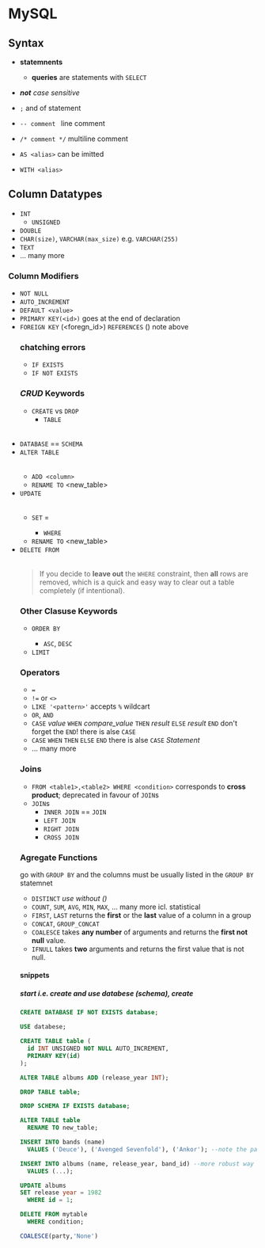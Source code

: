 # MySQL <a name="top"></a>

## Syntax

* **statemnents**
  * **queries** are statements with `SELECT` 

* <i>**not** case sensitive</i>
* `;` and of statement
* `-- comment ` line comment
* `/* comment */` multiline comment

* `AS <alias>` can be imitted
* `WITH <alias>`

## Column Datatypes

* `INT`
  * `UNSIGNED`
* `DOUBLE`
* `CHAR(size)`, `VARCHAR(max_size)` e.g. `VARCHAR(255)`
* `TEXT`
* ... many more

### Column Modifiers
  
* `NOT NULL`
* `AUTO_INCREMENT`
* `DEFAULT <value>`
* `PRIMARY KEY(<id>)` goes at the end of declaration
* `FOREIGN KEY` (<foregn_id>) `REFERENCES` <table>(<id>) note above

### chatching errors

* `IF EXISTS`
* `IF NOT EXISTS`

### *CRUD* Keywords

* `CREATE` vs `DROP`
  * `TABLE` <table>
  * `DATABASE` <databese> == `SCHEMA` <schema>
* `ALTER TABLE` <table>
  * `ADD <column>`
  * `RENAME TO` <new_table>
* `UPDATE` <table>
  * `SET` <column> = <value>
    * `WHERE` <consition>
  * `RENAME TO` <new_table>
* `DELETE FROM` <table>

> If you decide to **leave out** the `WHERE` constraint, then **all** rows are removed, which is a quick and easy way to clear out a table completely (if intentional).

### Other Clasuse Keywords

* `ORDER BY` <column>
  * `ASC`, `DESC`
* `LIMIT` <number>

### Operators

* `=`
* `!=` or `<>`
* `LIKE '<pattern>'` accepts `%` wildcart
* `OR`, `AND`
* `CASE` *value* `WHEN` *compare_value* `THEN` *result* `ELSE` *result* `END` don't forget the `END`! there is alse `CASE` 
* `CASE` `WHEN` <condition> `THEN` <result> `ELSE` <result> `END` there is alse `CASE` *Statement*
* ... many more

### Joins

* `FROM <table1>,<table2> WHERE <condition>` corresponds to **cross product**; deprecated in favour of `JOIN`s
* `JOIN`s
  * `INNER JOIN`  == `JOIN`
  * `LEFT JOIN`
  * `RIGHT JOIN`
  * `CROSS JOIN`   

### Agregate **Functions**

go with `GROUP BY` and the columns must be usually listed in the `GROUP BY` statemnet

* `DISTINCT` *use without ()*
* `COUNT`, `SUM`, `AVG`, `MIN`, `MAX`, ... many more icl. statistical
* `FIRST`, `LAST` returns the **first** or the **last** value of a column in a group
* `CONCAT`, `GROUP_CONCAT`
* `COALESCE` takes **any number** of arguments and returns the **first not null** value.
* `IFNULL` takes **two** arguments and returns the first value that is not null.

#### snippets

##### start *i.e.* create and use databese (schema), create

```sql
CREATE DATABASE IF NOT EXISTS database;

USE databese;

CREATE TABLE table (
  id INT UNSIGNED NOT NULL AUTO_INCREMENT,
  PRIMARY KEY(id)
);
```
```sql
ALTER TABLE albums ADD (release_year INT);
```
```sql
DROP TABLE table;

DROP SCHEMA IF EXISTS database;
```
```sql
ALTER TABLE table
  RENAME TO new_table;
```
```sql
INSERT INTO bands (name)
  VALUES ('Deuce'), ('Avenged Sevenfold'), ('Ankor'); --note the parentheses!;
```
```sql
INSERT INTO albums (name, release_year, band_id) --more robust way (in case of future column modification)
  VALUES (...);
```
```sql
UPDATE albums
SET release year = 1982
  WHERE id = 1;
```
```sql
DELETE FROM mytable
  WHERE condition;
```
```sql
COALESCE(party,'None')
```

